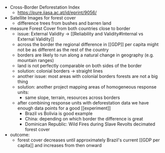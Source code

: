 - Cross-Border Deforestation Index
	- https://pure.iiasa.ac.at/id/eprint/9056/
- Satellite Images for forest cover
	- difference trees from bushes and barren land
- measure Forest Cover from both countries close to border
	- issue: External Validity -> [[Reliability and Validity#Internal vs External Validity]]
	- across the border the regional difference in [[GDP]] per capita might not be as different as the rest of the country
	- borders are likely to run along a natural change in geography (e.g. mountain ranges)
	- land is not perfectly comparable on both sides of the border
	- solution: colonial borders -> straight lines
	- another issue: most areas with colonial borders forests are not a big thing
	- solution: another project mapping areas of homogeneous response units:
		- same slope, terrain, resources across borders
	- after combining response units with deforestation data we have enough data points for a good [[experiment]]
		- Brazil vs Bolivia is good example
		- China: depending on which border the difference is great
		- Dominican Republic: Wild Fires during Slave Revolts decimated forest cover 
- outcome:
	- forest cover decreases until approximately Brazil's current [[GDP per capita]] and increases from then onward